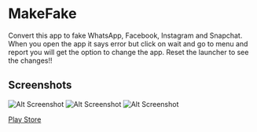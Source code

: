 # MakeFake
Convert this app to fake WhatsApp, Facebook, Instagram and Snapchat. When you open the app it says error but click on wait and go to menu and report you will get the option to change the app. Reset the launcher to see the changes!!

## Screenshots
![Alt Screenshot](https://user-images.githubusercontent.com/32893605/57507357-234c6b00-731c-11e9-8602-4f734192d7ef.png?raw=true)
![Alt Screenshot](https://user-images.githubusercontent.com/32893605/57507356-234c6b00-731c-11e9-80b4-f8126955c9d0.png?raw=true)
![Alt Screenshot](https://user-images.githubusercontent.com/32893605/57507358-234c6b00-731c-11e9-825d-e6f24aebbc66.png?raw=true)

[Play Store](https://play.google.com/store/apps/details?id=com.shashankbhat.makefake)
